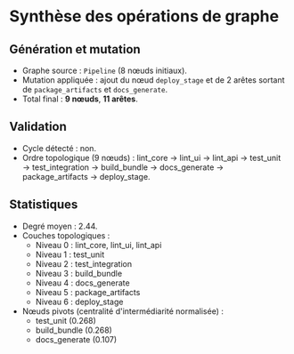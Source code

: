 # Synthèse des opérations de graphe

## Génération et mutation
- Graphe source : `Pipeline` (8 nœuds initiaux).
- Mutation appliquée : ajout du nœud `deploy_stage` et de 2 arêtes sortant de `package_artifacts` et `docs_generate`.
- Total final : **9 nœuds**, **11 arêtes**.

## Validation
- Cycle détecté : non.
- Ordre topologique (9 nœuds) : lint_core → lint_ui → lint_api → test_unit → test_integration → build_bundle → docs_generate → package_artifacts → deploy_stage.

## Statistiques
- Degré moyen : 2.44.
- Couches topologiques :
  - Niveau 0 : lint_core, lint_ui, lint_api
  - Niveau 1 : test_unit
  - Niveau 2 : test_integration
  - Niveau 3 : build_bundle
  - Niveau 4 : docs_generate
  - Niveau 5 : package_artifacts
  - Niveau 6 : deploy_stage
- Nœuds pivots (centralité d'intermédiarité normalisée) :
  - test_unit (0.268)
  - build_bundle (0.268)
  - docs_generate (0.107)

